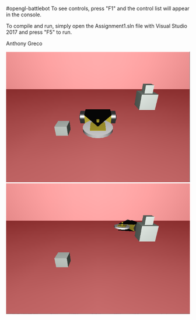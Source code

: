 #opengl-battlebot
To see controls, press "F1" and the control list will appear in the console.

To compile and run, simply open the Assignment1.sln file with Visual Studio 2017 and press "F5" to run.

Anthony Greco

<img src="https://github.com/anthfgreco/opengl-battlebot/blob/main/Screenshot_1.png"/>
<img src="https://github.com/anthfgreco/opengl-battlebot/blob/main/Screenshot_2.png"/>
